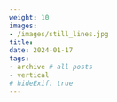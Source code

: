 ```yaml
---
weight: 10
images:
- /images/still_lines.jpg
title:
date: 2024-01-17
tags:
- archive # all posts
- vertical
# hideExif: true
---
```

